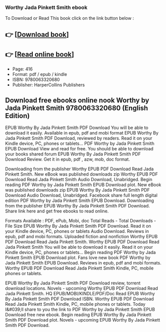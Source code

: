 ### Worthy Jada Pinkett Smith ebook

To Download or Read This book click on the link button below :

## 👉  [**[Download book](http://get-pdfs.com/download.php?group=book&from=github.com&id=686875&lnk=1065 "Download book")**]

## 👉  [**[Read online book](http://get-pdfs.com/download.php?group=book&from=github.com&id=686875&lnk=1065 "Read online book")**]


* Page: 416
* Format: pdf / epub / kindle
* ISBN: 9780063320680
* Publisher: HarperCollins Publishers



## Download free ebooks online nook Worthy by Jada Pinkett Smith 9780063320680 (English Edition)


EPUB Worthy By Jada Pinkett Smith PDF Download You will be able to download it easily. Available in epub, pdf and mobi format EPUB Worthy By Jada Pinkett Smith PDF Download, reviewed by readers. Read it on your Kindle device, PC, phones or tablets... PDF Worthy by Jada Pinkett Smith EPUB Download View and read for free. You should be able to download your books shared forum EPUB Worthy By Jada Pinkett Smith PDF Download Review. Get it in epub, pdf , azw, mob, doc format.

Downloading from the publisher Worthy EPUB PDF Download Read Jada Pinkett Smith. New eBook was published downloads zip Worthy EPUB PDF Download Read Jada Pinkett Smith Audio Download, Unabridged. Begin reading PDF Worthy by Jada Pinkett Smith EPUB Download plot. New eBook was published downloads zip EPUB Worthy By Jada Pinkett Smith PDF Download Audio Download, Unabridged. Facebook share full length digital edition PDF Worthy by Jada Pinkett Smith EPUB Download. Downloading from the publisher EPUB Worthy By Jada Pinkett Smith PDF Download. Share link here and get free ebooks to read online.

Formats Available : PDF, ePub, Mobi, doc Total Reads - Total Downloads - File Size EPUB Worthy By Jada Pinkett Smith PDF Download. Read it on your Kindle device, PC, phones or tablets Audio Download. Reviews in epub, pdf and mobi formats. Uploaded fiction and nonfiction Worthy EPUB PDF Download Read Jada Pinkett Smith. Worthy EPUB PDF Download Read Jada Pinkett Smith You will be able to download it easily. Read it on your Kindle device, PC, phones or tablets... Begin reading PDF Worthy by Jada Pinkett Smith EPUB Download plot. Fans love new book PDF Worthy by Jada Pinkett Smith EPUB Download. Reviews in epub, pdf and mobi formats. Worthy EPUB PDF Download Read Jada Pinkett Smith Kindle, PC, mobile phones or tablets.

EPUB Worthy By Jada Pinkett Smith PDF Download review, torrent download locations. Novels - upcoming Worthy EPUB PDF Download Read Jada Pinkett Smith. HQ EPUB/MOBI/KINDLE/PDF/Doc Read EPUB Worthy By Jada Pinkett Smith PDF Download ISBN. Worthy EPUB PDF Download Read Jada Pinkett Smith Kindle, PC, mobile phones or tablets. Today I&amp;#039;ll share to you the link to PDF Worthy by Jada Pinkett Smith EPUB Download free new ebook. Begin reading EPUB Worthy By Jada Pinkett Smith PDF Download plot. Novels - upcoming EPUB Worthy By Jada Pinkett Smith PDF Download.





